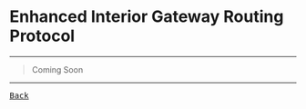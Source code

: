 # Enhanced Interior Gateway Routing Protocol

---

> Coming Soon

---

[<kbd> Back </kbd>](./../readme.md)
